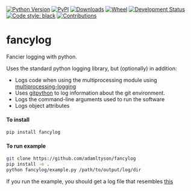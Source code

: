 [![Python Version](https://img.shields.io/pypi/pyversions/cellfinder.svg)](https://pypi.org/project/cellfinder)
[![PyPI](https://img.shields.io/pypi/v/fancylog.svg)](https://pypi.org/project/fancylog)
[![Downloads](https://pepy.tech/badge/fancylog)](https://pepy.tech/project/fancylog)
[![Wheel](https://img.shields.io/pypi/wheel/fancylog.svg)](https://pypi.org/project/fancylog)
[![Development Status](https://img.shields.io/pypi/status/fancylog.svg)](https://github.com/adamltyson/fancylog)
[![Code style: black](https://img.shields.io/badge/code%20style-black-000000.svg)](https://github.com/python/black)
[![Contributions](https://img.shields.io/badge/Contributions-Welcome-brightgreen.svg)](https://github.com/adamltyson/fancylog)

# fancylog
Fancier logging with python.

Uses the standard python logging library, but (optionally) in addition:
* Logs code when using the multiprocessing module using 
[multiprocessing-logging](https://github.com/jruere/multiprocessing-logging)
* Uses [gitpython](https://github.com/gitpython-developers/GitPython) 
to log information about the git environment. 
* Logs the command-line arguments used to run the software
* Logs object attributes


#### To install
```bash
pip install fancylog
```

#### To run example
```bash
git clone https://github.com/adamltyson/fancylog
pip install -e .
python fancylog/example.py /path/to/output/log/dir
```

If you run the example, you should get a log file that resembles 
[this](fancylog_2019-10-18_15-30-12.log)